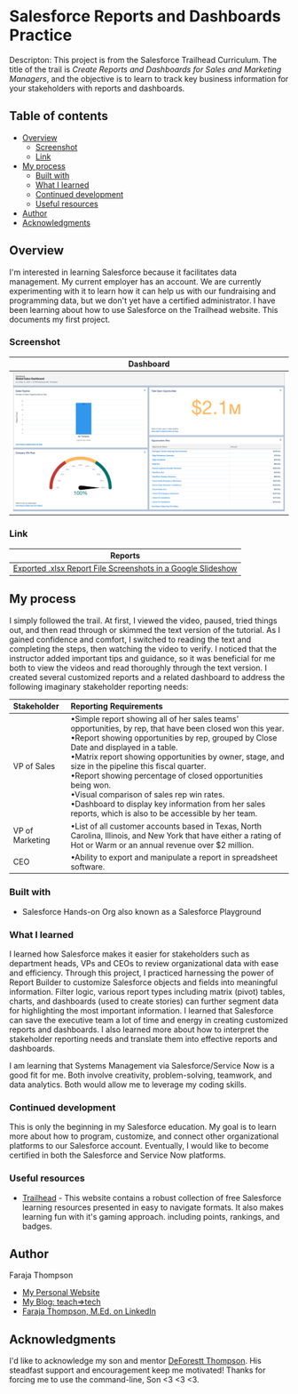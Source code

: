 # Salesforce Reports and Dashboards Practice

Descripton: This project is from the Salesforce Trailhead Curriculum. The title of the trail is *Create Reports and Dashboards for Sales and Marketing Managers*, and the objective is to learn to track key business information for your stakeholders with reports and dashboards.

## Table of contents

- [Overview](#overview)
  - [Screenshot](#screenshot)
  - [Link](#link)
- [My process](#my-process)
  - [Built with](#built-with)
  - [What I learned](#what-i-learned)
  - [Continued development](#continued-development)
  - [Useful resources](#useful-resources)
- [Author](#author)
- [Acknowledgments](#acknowledgments)

## Overview

I'm interested in learning Salesforce because it facilitates data management. My current employer has an account. We are currently experimenting with it to learn how it can help us with our fundraising and programming data, but we don't yet have a certified administrator. I have been learning about how to use Salesforce on the Trailhead website. This documents my first project. 

### Screenshot

| <b>Dashboard</b>| 
|:--:|
| ![My Project Dashboard](https://github.com/Faraja17/salesforce-reports-and-dashboards-practice/blob/main/Global%20Sales%20Dashboard.png?raw=true) |

### Link

| <b>Reports</b> |
|:--:|
| [Exported .xlsx Report File Screenshots in a Google Slideshow](https://docs.google.com/presentation/d/e/2PACX-1vTAEbD5t4YYvu6QR6JXuvGS8W36OhJJtsaPnh8TMwOaA-pPoDDazytPQMF_StQgotN3WMr9R0x-eaB9/pub?start=false&loop=false&delayms=60000) |

## My process

I simply followed the trail. At first, I viewed the video, paused, tried things out, and then read through or skimmed the text version of the tutorial. As I gained confidence and comfort, I switched to reading the text and completing the steps, then watching the video to verify. I noticed that the instructor added important tips and guidance, so it was beneficial for me both to view the videos and read thoroughly through the text version. I created several customized reports and a related dashboard to address the following imaginary stakeholder reporting needs:

| Stakeholder       | Reporting Requirements |
| :---------------- | :------------------- 
| VP of Sales        |   •Simple report showing all of her sales teams' opportunities, by rep, that have been closed won this year. <br> •Report showing opportunities by rep, grouped by Close Date and displayed in a table. <br> •Matrix report showing opportunities by owner, stage, and size in the pipeline this fiscal quarter. <br> •Report showing percentage of closed opportunities being won. <br> •Visual comparison of sales rep win rates. <br> •Dashboard to display key information from her sales reports, which is also to be accessible by her team.   |
| VP of Marketing           |   •List of all customer accounts based in Texas, North Carolina, Illinois, and New York that have either a rating of Hot or Warm or an annual revenue over $2 million.   |
| CEO    |  •Ability to export and manipulate a report in spreadsheet software.   |

### Built with

- Salesforce Hands-on Org also known as a Salesforce Playground

### What I learned

I learned how Salesforce makes it easier for stakeholders such as department heads, VPs and CEOs to review organizational data with ease and efficiency. Through this project, I practiced harnessing the power of Report Builder to customize Salesforce objects and fields into meaningful information. Filter logic, various report types including matrix (pivot) tables, charts, and dashboards (used to create stories) can further segment data for highlighting the most important information. I learned that Salesforce can save the executive team a lot of time and energy in creating customized reports and dashboards. I also learned more about how to interpret the stakeholder reporting needs and translate them into effective reports and dashboards.

I am learning that Systems Management via Salesforce/Service Now is a good fit for me. Both involve creativity, problem-solving, teamwork, and data analytics. Both would allow me to leverage my coding skills.

### Continued development

This is only the beginning in my Salesforce education. My goal is to learn more about how to program, customize, and connect other organizational platforms to our Salesforce account. Eventually, I would like to become certified in both the Salesforce and Service Now platforms.

### Useful resources

- [Trailhead](https://trailhead.salesforce.com/today) - This website contains a robust collection of free Salesforce learning resources presented in easy to navigate formats. It also makes learning fun with it's gaming approach. including points, rankings, and badges.

## Author

Faraja Thompson

- [My Personal Website](https://faraja17.github.io/my-website/)
- [My Blog: teach=>tech](https://hashnode.com/@faraja)
- [Faraja Thompson, M.Ed. on LinkedIn](https://www.linkedin.com/in/faraja-thompson-m-ed-70885b8/)

## Acknowledgments

I'd like to acknowledge my son and mentor [DeForestt Thompson](https://github.com/DeForestt).  His steadfast support and encouragement keep me motivated!  Thanks for forcing me to use the command-line, Son <3 <3 <3.
